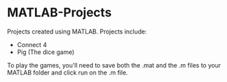 # MATLAB-Projects
Projects created using MATLAB.
Projects include: 
* Connect 4 
* Pig (The dice game)

To play the games, you'll need to save both the .mat and the .m files to your MATLAB folder and click run on the .m file.

